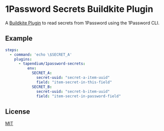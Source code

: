 # 1Password Secrets Buildkite Plugin

A [Buildkite Plugin](https://buildkite.com/docs/agent/v3/plugins) to read secrets from 1Password using the 1Password CLI.

## Example

```yml
steps:
  - command: 'echo \$SECRET_A' 
    plugins:
      - tapendium/1password-secrets:
          env:
            SECRET_A:
              secret-uuid: "secret-a-item-uuid"
              field: "item-secret-in-this-field" 
            SECRET_B:
              secret-uuid: "secret-b-item-uuid"
              field: "item-secret-in-password-field" 
```

## License

[MIT](https://opensource.org/licenses/MIT)
